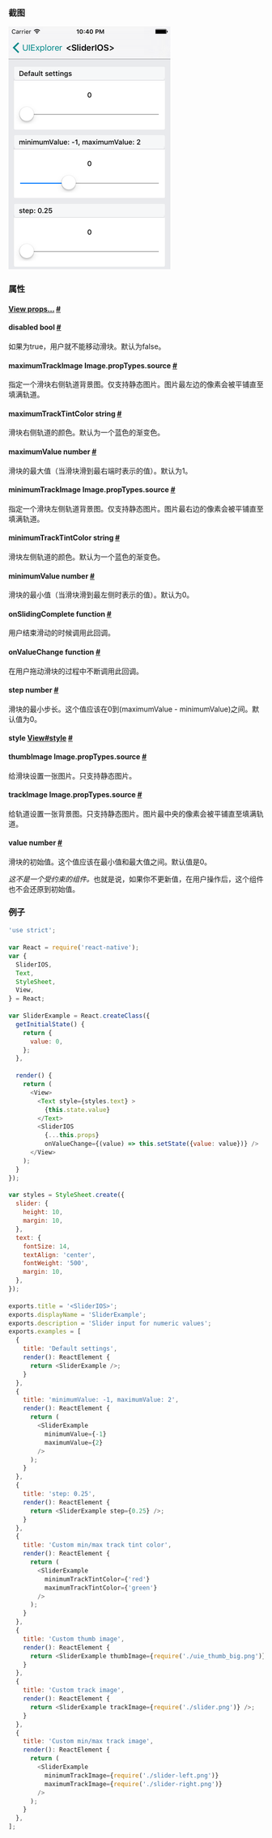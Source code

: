 ### 截图
![](../img/components/sliderios.png)

### 属性

<div class="props">
	<div class="prop">
		<h4 class="propTitle"><a class="anchor" name="view"></a><a href="view.html#props">View props...</a> <a class="hash-link" href="#view">#</a></h4>
	</div>
	<div class="prop">
		<h4 class="propTitle"><a class="anchor" name="disabled"></a>disabled <span class="propType">bool</span> <a class="hash-link" href="#disabled">#</a></h4>
		<div>
			<p>如果为true，用户就不能移动滑块。默认为false。</p>
		</div>
	</div>
	<div class="prop">
	<h4 class="propTitle"><a class="anchor" name="maximumtrackimage"></a>maximumTrackImage <span class="propType">Image.propTypes.source</span> <a class="hash-link" href="#maximumtrackimage">#</a></h4>
	<div><p>指定一个滑块右侧轨道背景图。仅支持静态图片。图片最左边的像素会被平铺直至填满轨道。</p></div></div>
	<div class="prop">
		<h4 class="propTitle"><a class="anchor" name="maximumtracktintcolor"></a>maximumTrackTintColor <span class="propType">string</span> <a class="hash-link" href="#maximumtracktintcolor">#</a></h4>
		<div>
			<p>滑块右侧轨道的颜色。默认为一个蓝色的渐变色。</p>
		</div>
	</div>
	<div class="prop">
		<h4 class="propTitle"><a class="anchor" name="maximumvalue"></a>maximumValue <span class="propType">number</span> <a class="hash-link" href="#maximumvalue">#</a></h4>
		<div>
			<p>滑块的最大值（当滑块滑到最右端时表示的值）。默认为1。</p>
		</div>
	</div>
	<div class="prop">
	<h4 class="propTitle"><a class="anchor" name="minimumtrackimage"></a>minimumTrackImage <span class="propType">Image.propTypes.source</span> <a class="hash-link" href="#minimumtrackimage">#</a></h4>
	<div><p>指定一个滑块左侧轨道背景图。仅支持静态图片。图片最右边的像素会被平铺直至填满轨道。</p></div></div>
	<div class="prop">
		<h4 class="propTitle"><a class="anchor" name="minimumtracktintcolor"></a>minimumTrackTintColor <span class="propType">string</span> <a class="hash-link" href="#minimumtracktintcolor">#</a></h4>
		<div>
			<p>滑块左侧轨道的颜色。默认为一个蓝色的渐变色。</p>
		</div>
	</div>
	<div class="prop">
		<h4 class="propTitle"><a class="anchor" name="minimumvalue"></a>minimumValue <span class="propType">number</span> <a class="hash-link" href="#minimumvalue">#</a></h4>
		<div>
			<p>滑块的最小值（当滑块滑到最左侧时表示的值）。默认为0。</p>
		</div>
	</div>
	<div class="prop">
		<h4 class="propTitle"><a class="anchor" name="onslidingcomplete"></a>onSlidingComplete <span class="propType">function</span> <a class="hash-link" href="#onslidingcomplete">#</a></h4>
		<div>
			<p>用户结束滑动的时候调用此回调。</p>
		</div>
	</div>
	<div class="prop">
		<h4 class="propTitle"><a class="anchor" name="onvaluechange"></a>onValueChange <span class="propType">function</span> <a class="hash-link" href="#onvaluechange">#</a></h4>
		<div>
			<p>在用户拖动滑块的过程中不断调用此回调。</p>
		</div>
	</div>
	<div class="prop">
		<h4 class="propTitle"><a class="anchor" name="step"></a>step <span class="propType">number</span> <a class="hash-link" href="#step">#</a></h4>
		<div>
			<p>滑块的最小步长。这个值应该在0到(maximumValue - minimumValue)之间。默认值为0。</p>
		</div>
	</div>
	<div class="prop">
		<h4 class="propTitle"><a class="anchor" name="style"></a>style <span class="propType"><a href="view.html#style">View#style</a></span> <a class="hash-link" href="#style">#</a></h4>
	</div>
	<div class="prop">
		<h4 class="propTitle"><a class="anchor" name="thumbimage"></a>thumbImage <span class="propType">Image.propTypes.source</span> <a class="hash-link" href="#thumbimage">#</a></h4>
		<div>
			<p>给滑块设置一张图片。只支持静态图片。</p>
		</div>
	</div>	
	<div class="prop">
		<h4 class="propTitle"><a class="anchor" name="trackimage"></a>trackImage <span class="propType">Image.propTypes.source</span> <a class="hash-link" href="#trackimage">#</a></h4>
		<div>
			<p>给轨道设置一张背景图。只支持静态图片。图片最中央的像素会被平铺直至填满轨道。</p>
		</div>
	</div>
	<div class="prop">
		<h4 class="propTitle"><a class="anchor" name="value"></a>value <span class="propType">number</span> <a class="hash-link" href="#value">#</a></h4>
		<div>
			<p>滑块的初始值。这个值应该在最小值和最大值之间。默认值是0。</p>
			<p><em>这不是一个受约束的组件。</em>也就是说，如果你不更新值，在用户操作后，这个组件也不会还原到初始值。</p>
		</div>
	</div>
</div>

### 例子

```javascript
'use strict';

var React = require('react-native');
var {
  SliderIOS,
  Text,
  StyleSheet,
  View,
} = React;

var SliderExample = React.createClass({
  getInitialState() {
    return {
      value: 0,
    };
  },

  render() {
    return (
      <View>
        <Text style={styles.text} >
          {this.state.value}
        </Text>
        <SliderIOS
          {...this.props}
          onValueChange={(value) => this.setState({value: value})} />
      </View>
    );
  }
});

var styles = StyleSheet.create({
  slider: {
    height: 10,
    margin: 10,
  },
  text: {
    fontSize: 14,
    textAlign: 'center',
    fontWeight: '500',
    margin: 10,
  },
});

exports.title = '<SliderIOS>';
exports.displayName = 'SliderExample';
exports.description = 'Slider input for numeric values';
exports.examples = [
  {
    title: 'Default settings',
    render(): ReactElement {
      return <SliderExample />;
    }
  },
  {
    title: 'minimumValue: -1, maximumValue: 2',
    render(): ReactElement {
      return (
        <SliderExample
          minimumValue={-1}
          maximumValue={2}
        />
      );
    }
  },
  {
    title: 'step: 0.25',
    render(): ReactElement {
      return <SliderExample step={0.25} />;
    }
  },
  {
    title: 'Custom min/max track tint color',
    render(): ReactElement {
      return (
        <SliderExample
          minimumTrackTintColor={'red'}
          maximumTrackTintColor={'green'}
        />
      );
    }
  },
  {
    title: 'Custom thumb image',
    render(): ReactElement {
      return <SliderExample thumbImage={require('./uie_thumb_big.png')} />;
    }
  },
  {
    title: 'Custom track image',
    render(): ReactElement {
      return <SliderExample trackImage={require('./slider.png')} />;
    }
  },
  {
    title: 'Custom min/max track image',
    render(): ReactElement {
      return (
        <SliderExample
          minimumTrackImage={require('./slider-left.png')}
          maximumTrackImage={require('./slider-right.png')}
        />
      );
    }
  },
];
```
